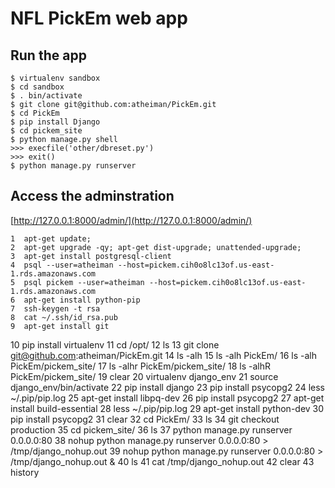 NFL PickEm web app
==================

Run the app
-----------

	$ virtualenv sandbox
	$ cd sandbox
	$ . bin/activate
	$ git clone git@github.com:atheiman/PickEm.git
	$ cd PickEm
	$ pip install Django
	$ cd pickem_site
	$ python manage.py shell
	>>> execfile('other/dbreset.py')
	>>> exit()
	$ python manage.py runserver

Access the adminstration
------------------------

[http://127.0.0.1:8000/admin/](http://127.0.0.1:8000/admin/)



    1  apt-get update;
    2  apt-get upgrade -qy; apt-get dist-upgrade; unattended-upgrade;
    3  apt-get install postgresql-client
    4  psql --user=atheiman --host=pickem.cih0o8lc13of.us-east-1.rds.amazonaws.com
    5  psql pickem --user=atheiman --host=pickem.cih0o8lc13of.us-east-1.rds.amazonaws.com
    6  apt-get install python-pip
    7  ssh-keygen -t rsa
    8  cat ~/.ssh/id_rsa.pub 
    9  apt-get install git
   10  pip install virtualenv
   11  cd /opt/
   12  ls
   13  git clone git@github.com:atheiman/PickEm.git
   14  ls -alh
   15  ls -alh PickEm/
   16  ls -alh PickEm/pickem_site/
   17  ls -alhr PickEm/pickem_site/
   18  ls -alhR PickEm/pickem_site/
   19  clear
   20  virtualenv django_env
   21  source django_env/bin/activate
   22  pip install django
   23  pip install psycopg2
   24  less ~/.pip/pip.log 
   25  apt-get install libpq-dev
   26  pip install psycopg2
   27  apt-get install build-essential
   28  less ~/.pip/pip.log 
   29  apt-get install python-dev
   30  pip install psycopg2
   31  clear
   32  cd PickEm/
   33  ls
   34  git checkout production
   35  cd pickem_site/
   36  ls
   37  python manage.py runserver 0.0.0.0:80
   38  nohup python manage.py runserver 0.0.0.0:80 > /tmp/django_nohup.out
   39  nohup python manage.py runserver 0.0.0.0:80 > /tmp/django_nohup.out &
   40  ls
   41  cat /tmp/django_nohup.out 
   42  clear
   43  history
